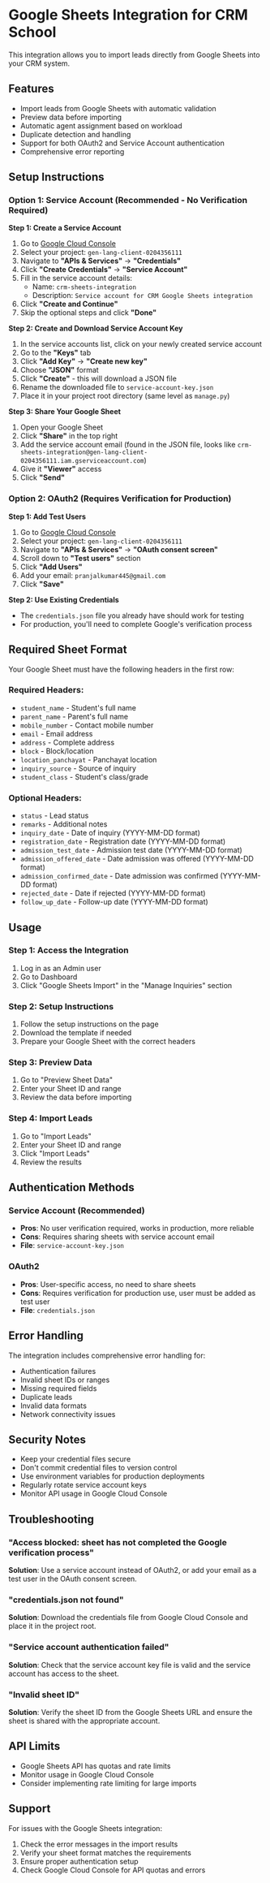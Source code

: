 # Google Sheets Integration for CRM School

This integration allows you to import leads directly from Google Sheets into your CRM system.

## Features

- Import leads from Google Sheets with automatic validation
- Preview data before importing
- Automatic agent assignment based on workload
- Duplicate detection and handling
- Support for both OAuth2 and Service Account authentication
- Comprehensive error reporting

## Setup Instructions

### Option 1: Service Account (Recommended - No Verification Required)

**Step 1: Create a Service Account**
1. Go to [Google Cloud Console](https://console.cloud.google.com/)
2. Select your project: `gen-lang-client-0204356111`
3. Navigate to **"APIs & Services"** → **"Credentials"**
4. Click **"Create Credentials"** → **"Service Account"**
5. Fill in the service account details:
   - Name: `crm-sheets-integration`
   - Description: `Service account for CRM Google Sheets integration`
6. Click **"Create and Continue"**
7. Skip the optional steps and click **"Done"**

**Step 2: Create and Download Service Account Key**
1. In the service accounts list, click on your newly created service account
2. Go to the **"Keys"** tab
3. Click **"Add Key"** → **"Create new key"**
4. Choose **"JSON"** format
5. Click **"Create"** - this will download a JSON file
6. Rename the downloaded file to `service-account-key.json`
7. Place it in your project root directory (same level as `manage.py`)

**Step 3: Share Your Google Sheet**
1. Open your Google Sheet
2. Click **"Share"** in the top right
3. Add the service account email (found in the JSON file, looks like `crm-sheets-integration@gen-lang-client-0204356111.iam.gserviceaccount.com`)
4. Give it **"Viewer"** access
5. Click **"Send"**

### Option 2: OAuth2 (Requires Verification for Production)

**Step 1: Add Test Users**
1. Go to [Google Cloud Console](https://console.cloud.google.com/)
2. Select your project: `gen-lang-client-0204356111`
3. Navigate to **"APIs & Services"** → **"OAuth consent screen"**
4. Scroll down to **"Test users"** section
5. Click **"Add Users"**
6. Add your email: `pranjalkumar445@gmail.com`
7. Click **"Save"**

**Step 2: Use Existing Credentials**
- The `credentials.json` file you already have should work for testing
- For production, you'll need to complete Google's verification process

## Required Sheet Format

Your Google Sheet must have the following headers in the first row:

### Required Headers:
- `student_name` - Student's full name
- `parent_name` - Parent's full name
- `mobile_number` - Contact mobile number
- `email` - Email address
- `address` - Complete address
- `block` - Block/location
- `location_panchayat` - Panchayat location
- `inquiry_source` - Source of inquiry
- `student_class` - Student's class/grade

### Optional Headers:
- `status` - Lead status
- `remarks` - Additional notes
- `inquiry_date` - Date of inquiry (YYYY-MM-DD format)
- `registration_date` - Registration date (YYYY-MM-DD format)
- `admission_test_date` - Admission test date (YYYY-MM-DD format)
- `admission_offered_date` - Date admission was offered (YYYY-MM-DD format)
- `admission_confirmed_date` - Date admission was confirmed (YYYY-MM-DD format)
- `rejected_date` - Date if rejected (YYYY-MM-DD format)
- `follow_up_date` - Follow-up date (YYYY-MM-DD format)

## Usage

### Step 1: Access the Integration
1. Log in as an Admin user
2. Go to Dashboard
3. Click "Google Sheets Import" in the "Manage Inquiries" section

### Step 2: Setup Instructions
1. Follow the setup instructions on the page
2. Download the template if needed
3. Prepare your Google Sheet with the correct headers

### Step 3: Preview Data
1. Go to "Preview Sheet Data"
2. Enter your Sheet ID and range
3. Review the data before importing

### Step 4: Import Leads
1. Go to "Import Leads"
2. Enter your Sheet ID and range
3. Click "Import Leads"
4. Review the results

## Authentication Methods

### Service Account (Recommended)
- **Pros**: No user verification required, works in production, more reliable
- **Cons**: Requires sharing sheets with service account email
- **File**: `service-account-key.json`

### OAuth2
- **Pros**: User-specific access, no need to share sheets
- **Cons**: Requires verification for production use, user must be added as test user
- **File**: `credentials.json`

## Error Handling

The integration includes comprehensive error handling for:
- Authentication failures
- Invalid sheet IDs or ranges
- Missing required fields
- Duplicate leads
- Invalid data formats
- Network connectivity issues

## Security Notes

- Keep your credential files secure
- Don't commit credential files to version control
- Use environment variables for production deployments
- Regularly rotate service account keys
- Monitor API usage in Google Cloud Console

## Troubleshooting

### "Access blocked: sheet has not completed the Google verification process"
**Solution**: Use a service account instead of OAuth2, or add your email as a test user in the OAuth consent screen.

### "credentials.json not found"
**Solution**: Download the credentials file from Google Cloud Console and place it in the project root.

### "Service account authentication failed"
**Solution**: Check that the service account key file is valid and the service account has access to the sheet.

### "Invalid sheet ID"
**Solution**: Verify the sheet ID from the Google Sheets URL and ensure the sheet is shared with the appropriate account.

## API Limits

- Google Sheets API has quotas and rate limits
- Monitor usage in Google Cloud Console
- Consider implementing rate limiting for large imports

## Support

For issues with the Google Sheets integration:
1. Check the error messages in the import results
2. Verify your sheet format matches the requirements
3. Ensure proper authentication setup
4. Check Google Cloud Console for API quotas and errors 